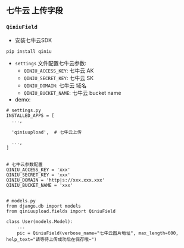 ## 七牛云 上传字段

### `QiniuField`
* 安装七牛云SDK
```
pip install qiniu
```

* `settings` 文件配置七牛云参数:
  * `QINIU_ACCESS_KEY`: 七牛云 AK
  * `QINIU_SECRET_KEY`: 七牛云 SK
  * `QINIU_DOMAIN`: 七牛云 域名
  * `QINIU_BUCKET_NAME`:  七牛云 bucket name
* demo:
```
# settings.py
INSTALLED_APPS = [
  ...,
  
  'qiniuupload',  # 七牛云上传
  
  ...,
]


# 七牛云参数配置
QINIU_ACCESS_KEY = 'xxx'
QINIU_SECRET_KEY = 'xxx'
QINIU_DOMAIN = 'http|s://xxx.xxx.xxx'
QINIU_BUCKET_NAME = 'xxx'


# models.py
from django.db import models
from qiniuupload.fields import QiniuField

class User(models.Model):
    ...
    pic = QiniuField(verbose_name="七牛云图片地址", max_length=600, help_text="请等待上传成功后在保存哦~")

```
